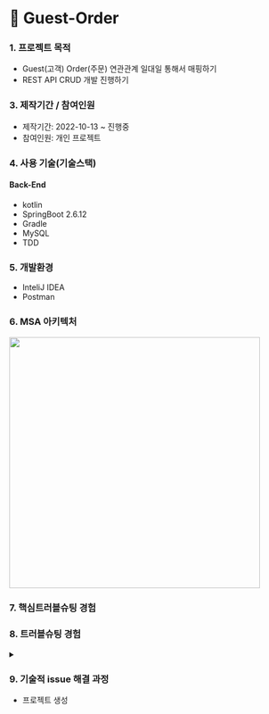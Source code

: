 # 📌 Guest-Order

###  1. 프로젝트 목적 
+ Guest(고객) Order(주문) 연관관계 일대일 통해서 매핑하기
+ REST API CRUD 개발 진행하기 


###  3. 제작기간 / 참여인원
+ 제작기간: 2022-10-13 ~ 진행중
+ 참여인원: 개인 프로젝트

### 4. 사용 기술(기술스택)
#### Back-End
+ kotlin
+ SpringBoot 2.6.12
+ Gradle
+ MySQL
+ TDD

### 5. 개발환경
+ InteliJ IDEA
+ Postman

### 6. MSA 아키텍처

<img src="https://user-images.githubusercontent.com/58936137/195634999-61fdff96-9c34-4e06-a4e9-dd5ae925f658.png" width="450px" height="450px">



###  7. 핵심트러블슈팅 경험

###  8. 트러블슈팅 경험
<details>
<summary></summary>
<div markdown="1">

 
</div>
</details> 



### 9. 기술적 issue 해결 과정
+ 프로젝트 생성<br> 







